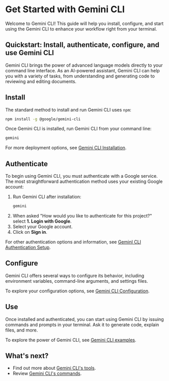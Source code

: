 # Get Started with Gemini CLI

Welcome to Gemini CLI! This guide will help you install, configure, and start using the Gemini CLI to enhance your workflow right from your terminal.

## Quickstart: Install, authenticate, configure, and use Gemini CLI

Gemini CLI brings the power of advanced language models directly to your command line interface. As an AI-powered assistant, Gemini CLI can help you with a variety of tasks, from understanding and generating code to reviewing and editing documents.

## Install

The standard method to install and run Gemini CLI uses `npm`:

```bash
npm install -g @google/gemini-cli
```

Once Gemini CLI is installed, run Gemini CLI from your command line:

```bash
gemini
```

For more deployment options, see [Gemini CLI Installation](./installation.md).

## Authenticate

To begin using Gemini CLI, you must authenticate with a Google service. The most straightforward authentication method uses your existing Google account:

1. Run Gemini CLI after installation:
   ```bash
   gemini
   ```
2. When asked "How would you like to authenticate for this project?" select **1. Login with Google**.
3. Select your Google account.
4. Click on **Sign in**.

For other authentication options and information, see [GeminI CLI Authentication Setup](./authentication.md).

## Configure

Gemini CLI offers several ways to configure its behavior, including environment variables, command-line arguments, and settings files.

To explore your configuration options, see [Gemini CLI Configuration](./configuration.md).

## Use

Once installed and authenticated, you can start using Gemini CLI by issuing commands and prompts in your terminal. Ask it to generate code, explain files, and more.

To explore the power of Gemini CLI, see [Gemini CLI examples](./examples.md).

## What's next?

- Find out more about [Gemini CLI's tools](../tools/index.md).
- Review [Gemini CLI's commands](../cli/commands.md).
